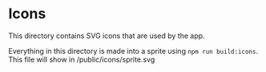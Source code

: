 # Icons

This directory contains SVG icons that are used by the app.

Everything in this directory is made into a sprite using `npm run build:icons`.
This file will show in /public/icons/sprite.svg
